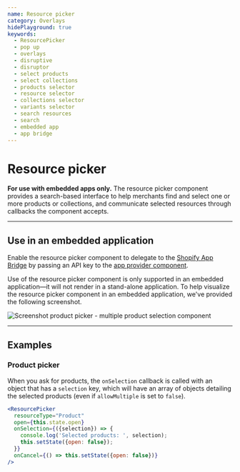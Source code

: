 ```yaml
---
name: Resource picker
category: Overlays
hidePlayground: true
keywords:
  - ResourcePicker
  - pop up
  - overlays
  - disruptive
  - disruptor
  - select products
  - select collections
  - products selector
  - resource selector
  - collections selector
  - variants selector
  - search resources
  - search
  - embedded app
  - app bridge
---
```


# Resource picker

**For use with embedded apps only.** The resource picker component provides a search-based interface to help merchants find and select one or more products or collections, and communicate selected resources through callbacks the component accepts.

---

## Use in an embedded application

Enable the resource picker component to delegate to the [Shopify App Bridge](https://help.shopify.com/en/api/embedded-apps/app-bridge) by passing an API key to the [app provider component](https://polaris.shopify.com/components/structure/app-provider#section-initializing-the-shopify-app-bridge).

Use of the resource picker component is only supported in an embedded application—it will not render in a stand-alone application. To help visualize the resource picker component in an embedded application, we've provided the following screenshot.

![Screenshot product picker - multiple product selection component](embedded/resource-picker/product-picker-multiple.jpg)

---

## Examples

### Product picker

When you ask for products, the `onSelection` callback is called with an object that has a `selection` key, which will have an array of objects detailing the selected products (even if `allowMultiple` is set to `false`).

```jsx
<ResourcePicker
  resourceType="Product"
  open={this.state.open}
  onSelection={({selection}) => {
    console.log('Selected products: ', selection);
    this.setState({open: false});
  }}
  onCancel={() => this.setState({open: false})}
/>
```
